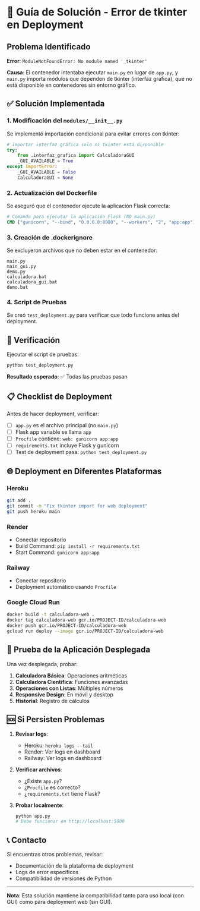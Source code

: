 # 🚨 Guía de Solución - Error de tkinter en Deployment

## Problema Identificado

**Error**: `ModuleNotFoundError: No module named '_tkinter'`

**Causa**: El contenedor intentaba ejecutar `main.py` en lugar de `app.py`, y `main.py` importa módulos que dependen de tkinter (interfaz gráfica), que no está disponible en contenedores sin entorno gráfico.

## ✅ Solución Implementada

### 1. Modificación del `modules/__init__.py`

Se implementó importación condicional para evitar errores con tkinter:

```python
# Importar interfaz gráfica solo si tkinter está disponible
try:
    from .interfaz_grafica import CalculadoraGUI
    _GUI_AVAILABLE = True
except ImportError:
    _GUI_AVAILABLE = False
    CalculadoraGUI = None
```

### 2. Actualización del Dockerfile

Se aseguró que el contenedor ejecute la aplicación Flask correcta:

```dockerfile
# Comando para ejecutar la aplicación Flask (NO main.py)
CMD ["gunicorn", "--bind", "0.0.0.0:8080", "--workers", "2", "app:app"]
```

### 3. Creación de .dockerignore

Se excluyeron archivos que no deben estar en el contenedor:

```
main.py
main_gui.py
demo.py
calculadora.bat
calculadora_gui.bat
demo.bat
```

### 4. Script de Pruebas

Se creó `test_deployment.py` para verificar que todo funcione antes del deployment.

## 🔧 Verificación

Ejecutar el script de pruebas:

```bash
python test_deployment.py
```

**Resultado esperado**: ✅ Todas las pruebas pasan

## 📋 Checklist de Deployment

Antes de hacer deployment, verificar:

- [ ] `app.py` es el archivo principal (no `main.py`)
- [ ] Flask app variable se llama `app`
- [ ] `Procfile` contiene: `web: gunicorn app:app`
- [ ] `requirements.txt` incluye Flask y gunicorn
- [ ] Test de deployment pasa: `python test_deployment.py`

## 🌐 Deployment en Diferentes Plataformas

### Heroku
```bash
git add .
git commit -m "Fix tkinter import for web deployment"
git push heroku main
```

### Render
- Conectar repositorio
- Build Command: `pip install -r requirements.txt`
- Start Command: `gunicorn app:app`

### Railway
- Conectar repositorio
- Deployment automático usando `Procfile`

### Google Cloud Run
```bash
docker build -t calculadora-web .
docker tag calculadora-web gcr.io/PROJECT-ID/calculadora-web
docker push gcr.io/PROJECT-ID/calculadora-web
gcloud run deploy --image gcr.io/PROJECT-ID/calculadora-web
```

## 📱 Prueba de la Aplicación Desplegada

Una vez desplegada, probar:

1. **Calculadora Básica**: Operaciones aritméticas
2. **Calculadora Científica**: Funciones avanzadas
3. **Operaciones con Listas**: Múltiples números
4. **Responsive Design**: En móvil y desktop
5. **Historial**: Registro de cálculos

## 🆘 Si Persisten Problemas

1. **Revisar logs**: 
   - Heroku: `heroku logs --tail`
   - Render: Ver logs en dashboard
   - Railway: Ver logs en dashboard

2. **Verificar archivos**:
   - ¿Existe `app.py`?
   - ¿`Procfile` es correcto?
   - ¿`requirements.txt` tiene Flask?

3. **Probar localmente**:
   ```bash
   python app.py
   # Debe funcionar en http://localhost:5000
   ```

## 📞 Contacto

Si encuentras otros problemas, revisar:
- Documentación de la plataforma de deployment
- Logs de error específicos
- Compatibilidad de versiones de Python

---

**Nota**: Esta solución mantiene la compatibilidad tanto para uso local (con GUI) como para deployment web (sin GUI).
